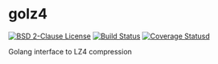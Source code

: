 # golz4

[![BSD 2-Clause License][1]][2] [![Build Status][3]][4] [![Coverage Statusd][5]][6]

[1]: https://img.shields.io/badge/License-BSD%202--Clause-orange.svg
[2]: LICENSE
[3]: https://travis-ci.org/zhuyie/golz4.svg?branch=master
[4]: https://travis-ci.org/zhuyie/golz4
[5]: https://codecov.io/gh/zhuyie/golz4/branch/master/graph/badge.svg
[6]: https://codecov.io/gh/zhuyie/golz4

Golang interface to LZ4 compression
